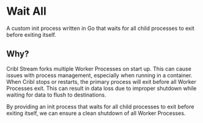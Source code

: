 # Wait All

A custom init process written in Go that waits for all child processes to exit before exiting itself.

## Why?

Cribl Stream forks multiple Worker Processes on start up. This can cause issues with process management, especially when running in a container. When Cribl stops or restarts, the primary process will exit before all Worker Processes exit. This can result in data loss due to improper shutdown while waiting for data to flush to destinations.

By providing an init process that waits for all child processes to exit before exiting itself, we can ensure a clean shutdown of all Worker Processes.
